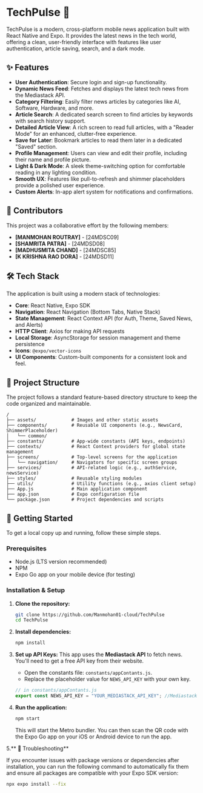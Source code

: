# TechPulse 📱

TechPulse is a modern, cross-platform mobile news application built with React Native and Expo. It provides the latest news in the tech world, offering a clean, user-friendly interface with features like user authentication, article saving, search, and a dark mode.

## ✨ Features

* **User Authentication**: Secure login and sign-up functionality.
* **Dynamic News Feed**: Fetches and displays the latest tech news from the Mediastack API.
* **Category Filtering**: Easily filter news articles by categories like AI, Software, Hardware, and more.
* **Article Search**: A dedicated search screen to find articles by keywords with search history support.
* **Detailed Article View**: A rich screen to read full articles, with a "Reader Mode" for an enhanced, clutter-free experience.
* **Save for Later**: Bookmark articles to read them later in a dedicated "Saved" section.
* **Profile Management**: Users can view and edit their profile, including their name and profile picture.
* **Light & Dark Mode**: A sleek theme-switching option for comfortable reading in any lighting condition.
* **Smooth UX**: Features like pull-to-refresh and shimmer placeholders provide a polished user experience.
* **Custom Alerts**: In-app alert system for notifications and confirmations.

## 👥 Contributors

This project was a collaborative effort by the following members:

* **[MANMOHAN ROUTRAY]** - [24MDSC09]
* **[SHAMRITA PATRA]** - [24MDSD08]
* **[MADHUSMITA CHAND]** - [24MDSC85]
* **[K KRISHNA RAO DORA]** - [24MDSD11]

## 🛠 Tech Stack

The application is built using a modern stack of technologies:

* **Core**: React Native, Expo SDK
* **Navigation**: React Navigation (Bottom Tabs, Native Stack)
* **State Management**: React Context API (for Auth, Theme, Saved News, and Alerts)
* **HTTP Client**: Axios for making API requests
* **Local Storage**: AsyncStorage for session management and theme persistence
* **Icons**: `@expo/vector-icons`
* **UI Components**: Custom-built components for a consistent look and feel.

## 📁 Project Structure

The project follows a standard feature-based directory structure to keep the code organized and maintainable.

```
/
├── assets/             # Images and other static assets
├── components/         # Reusable UI components (e.g., NewsCard, ShimmerPlaceholder)
│   └── common/
├── constants/          # App-wide constants (API keys, endpoints)
├── contexts/           # React Context providers for global state management
├── screens/            # Top-level screens for the application
│   └── navigation/     # Navigators for specific screen groups
├── services/           # API-related logic (e.g., authService, newsService)
├── styles/             # Reusable styling modules
├── utils/              # Utility functions (e.g., axios client setup)
├── App.js              # Main application component
├── app.json            # Expo configuration file
└── package.json        # Project dependencies and scripts
```

## 🚀 Getting Started

To get a local copy up and running, follow these simple steps.

### Prerequisites

* Node.js (LTS version recommended)
* NPM
* Expo Go app on your mobile device (for testing)

### Installation & Setup

1.  **Clone the repository:**
    ```sh
    git clone https://github.com/Manmohan01-cloud/TechPulse
    cd TechPulse
    ```

2.  **Install dependencies:**
    ```sh
    npm install
    ```

3.  **Set up API Keys:**
    This app uses the **Mediastack API** to fetch news. You'll need to get a free API key from their website.
    * Open the constants file: `constants/appContants.js`.
    * Replace the placeholder value for `NEWS_API_KEY` with your own key.

    ```javascript
    // in constants/appContants.js
    export const NEWS_API_KEY = "YOUR_MEDIASTACK_API_KEY"; //Mediastack key
    ```

4.  **Run the application:**
    ```sh
    npm start
    ```
    This will start the Metro bundler. You can then scan the QR code with the Expo Go app on your iOS or Android device to run the app.

5.** 🐛 Troubleshooting**

If you encounter issues with package versions or dependencies after installation, you can run the following command to automatically fix them and ensure all packages are compatible with your Expo SDK version:

```sh
npx expo install --fix
```
    
